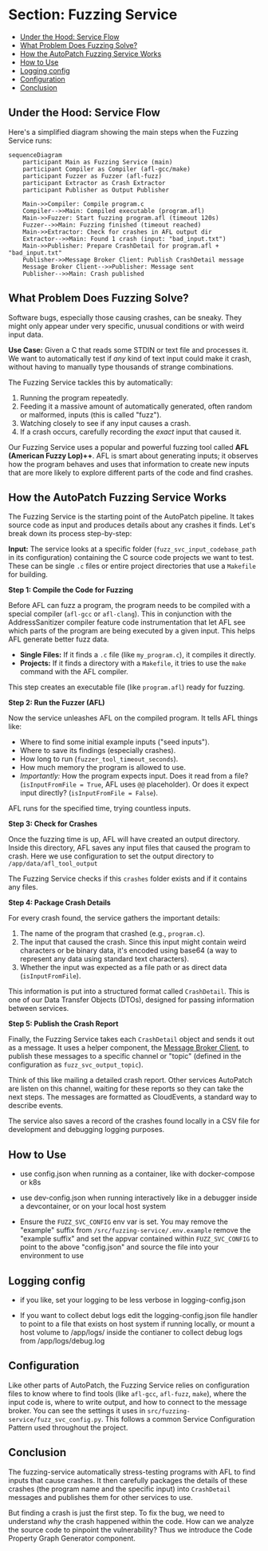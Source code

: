 # Section: Fuzzing Service <!-- omit in toc -->

- [Under the Hood: Service Flow](#under-the-hood-service-flow)
- [What Problem Does Fuzzing Solve?](#what-problem-does-fuzzing-solve)
- [How the AutoPatch Fuzzing Service Works](#how-the-autopatch-fuzzing-service-works)
- [How to Use](#how-to-use)
- [Logging config](#logging-config)
- [Configuration](#configuration)
- [Conclusion](#conclusion)

## Under the Hood: Service Flow

Here's a simplified diagram showing the main steps when the Fuzzing Service runs:

```mermaid
sequenceDiagram
    participant Main as Fuzzing Service (main)
    participant Compiler as Compiler (afl-gcc/make)
    participant Fuzzer as Fuzzer (afl-fuzz)
    participant Extractor as Crash Extractor
    participant Publisher as Output Publisher

    Main->>Compiler: Compile program.c
    Compiler-->>Main: Compiled executable (program.afl)
    Main->>Fuzzer: Start fuzzing program.afl (timeout 120s)
    Fuzzer-->>Main: Fuzzing finished (timeout reached)
    Main->>Extractor: Check for crashes in AFL output dir
    Extractor-->>Main: Found 1 crash (input: "bad_input.txt")
    Main->>Publisher: Prepare CrashDetail for program.afl + "bad_input.txt"
    Publisher->>Message Broker Client: Publish CrashDetail message
    Message Broker Client-->>Publisher: Message sent
    Publisher-->>Main: Crash published
```


## What Problem Does Fuzzing Solve?

Software bugs, especially those causing crashes, can be sneaky. They might only appear under very specific, unusual conditions or with weird input data.

**Use Case:** Given a C that reads some STDIN or text file and processes it. We want to automatically test if *any* kind of text input could make it crash, without having to manually type thousands of strange combinations.

The Fuzzing Service tackles this by automatically:
1. Running the program repeatedly.
2. Feeding it a massive amount of automatically generated, often random or malformed, inputs (this is called "fuzz").
3. Watching closely to see if any input causes a crash.
4. If a crash occurs, carefully recording the *exact* input that caused it.

Our Fuzzing Service uses a popular and powerful fuzzing tool called **AFL (American Fuzzy Lop)++**. AFL is smart about generating inputs; it observes how the program behaves and uses that information to create new inputs that are more likely to explore different parts of the code and find crashes.

## How the AutoPatch Fuzzing Service Works

The Fuzzing Service is the starting point of the AutoPatch pipeline. It takes source code as input and produces details about any crashes it finds. Let's break down its process step-by-step:

**Input:** The service looks at a specific folder (`fuzz_svc_input_codebase_path` in its configuration) containing the C source code projects we want to test. These can be single `.c` files or entire project directories that use a `Makefile` for building.

**Step 1: Compile the Code for Fuzzing**

Before AFL can fuzz a program, the program needs to be compiled with a special compiler (`afl-gcc` or `afl-clang`). This in conjunction with the AddressSanitizer compiler feature code instrumentation that let AFL see which parts of the program are being executed by a given input. This helps AFL generate better fuzz data.

* **Single Files:** If it finds a `.c` file (like `my_program.c`), it compiles it directly.
* **Projects:** If it finds a directory with a `Makefile`, it tries to use the `make` command with the AFL compiler.

This step creates an executable file (like `program.afl`) ready for fuzzing.

**Step 2: Run the Fuzzer (AFL)**

Now the service unleashes AFL on the compiled program. It tells AFL things like:
* Where to find some initial example inputs ("seed inputs").
* Where to save its findings (especially crashes).
* How long to run (`fuzzer_tool_timeout_seconds`).
* How much memory the program is allowed to use.
* *Importantly:* How the program expects input. Does it read from a file? (`isInputFromFile = True`, AFL uses `@@` placeholder). Or does it expect input directly? (`isInputFromFile = False`).

AFL runs for the specified time, trying countless inputs.

**Step 3: Check for Crashes**

Once the fuzzing time is up, AFL will have created an output directory. Inside this directory, AFL saves any input files that caused the program to crash.  Here we use configuration to set the output directory to `/app/data/afl_tool_output`

The Fuzzing Service checks if this `crashes` folder exists and if it contains any files.

**Step 4: Package Crash Details**

For every crash found, the service gathers the important details:
1. The name of the program that crashed (e.g., `program.c`).
2. The input that caused the crash. Since this input might contain weird characters or be binary data, it's encoded using base64 (a way to represent any data using standard text characters).
3. Whether the input was expected as a file path or as direct data (`isInputFromFile`).

This information is put into a structured format called `CrashDetail`. This is one of our Data Transfer Objects (DTOs), designed for passing information between services.


**Step 5: Publish the Crash Report**

Finally, the Fuzzing Service takes each `CrashDetail` object and sends it out as a message. It uses a helper component, the [Message Broker Client](06_message_broker_client_.md), to publish these messages to a specific channel or "topic" (defined in the configuration as `fuzz_svc_output_topic`).

Think of this like mailing a detailed crash report. Other services AutoPatch are listen on this channel, waiting for these reports so they can take the next steps. The messages are formatted as CloudEvents, a standard way to describe events.


The service also saves a record of the crashes found locally in a CSV file for development and debugging logging purposes.

## How to Use

- use config.json when running as a container, like with docker-compose or k8s
- use dev-config.json when running interactively like in a debugger inside a devcontainer, or on your local host system

- Ensure the `FUZZ_SVC_CONFIG` env var is set.  You may remove the "example" suffix from `/src/fuzzing-service/.env.example` remove the "example suffix" and set the appvar contained within `FUZZ_SVC_CONFIG` to point to the above "config.json" and source the file into your environment to use

## Logging config

- if you like, set your logging to be less verbose in logging-config.json

- If you want to collect debut logs edit the logging-config.json file handler to point to a file that exists on host system if running locally, or mount a host volume to /app/logs/ inside the contianer to collect debug logs from /app/logs/debug.log

## Configuration

Like other parts of AutoPatch, the Fuzzing Service relies on configuration files to know where to find tools (like `afl-gcc`, `afl-fuzz`, `make`), where the input code is, where to write output, and how to connect to the message broker. You can see the settings it uses in `src/fuzzing-service/fuzz_svc_config.py`. This follows a common Service Configuration Pattern used throughout the project.

## Conclusion

The fuzzing-service automatically stress-testing programs with AFL to find inputs that cause crashes. It then carefully packages the details of these crashes (the program name and the specific input) into `CrashDetail` messages and publishes them for other services to use.

But finding a crash is just the first step. To fix the bug, we need to understand *why* the crash happened within the code. How can we analyze the source code to pinpoint the vulnerability?  Thus we introduce the Code Property Graph Generator component.
